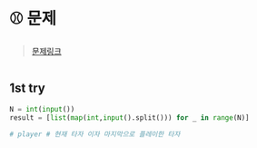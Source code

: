# ⚾ 문제

> [문제링크](https://www.acmicpc.net/problem/17281)

```
```

## 1st try

```python
N = int(input())
result = [list(map(int,input().split())) for _ in range(N)]

# player # 현재 타자 이자 마지막으로 플레이한 타자


```